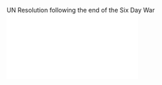 UN Resolution following the end of the Six Day War
![SCRes242(1967).pdf](../../assets/obsidian_unknown_3a52ce78_SCRes242(1967).pdf)

#